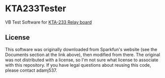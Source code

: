 # KTA233Tester
VB Test Software for [KTA-233 Relay board](https://www.sparkfun.com/products/9526)

## License
This software was originally downloaded from Sparkfun's website (see the Documents section at the link above), then modified from there.  The original was not distributed with a license, so I'm not sure what license to associate with this repository.  If you have legal questions about reusing this code, please contact adamj537.
